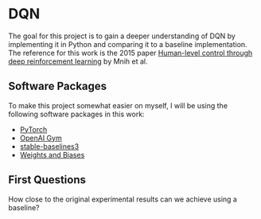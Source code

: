 # DQN
The goal for this project is to gain a deeper understanding of DQN by implementing it in Python and comparing it to a baseline implementation. The reference for this work is the 2015 paper [Human-level control through deep reinforcement learning](https://storage.googleapis.com/deepmind-media/dqn/DQNNaturePaper.pdf) by Mnih et al. 

## Software Packages
To make this project somewhat easier on myself, I will be using the following software packages in this work:
* [PyTorch](https://pytorch.org/)
* [OpenAI Gym](https://gym.openai.com/)
* [stable-baselines3](https://stable-baselines3.readthedocs.io/en/master/index.html)
* [Weights and Biases](https://wandb.ai/site)

## First Questions
How close to the original experimental results can we achieve using a baseline?
